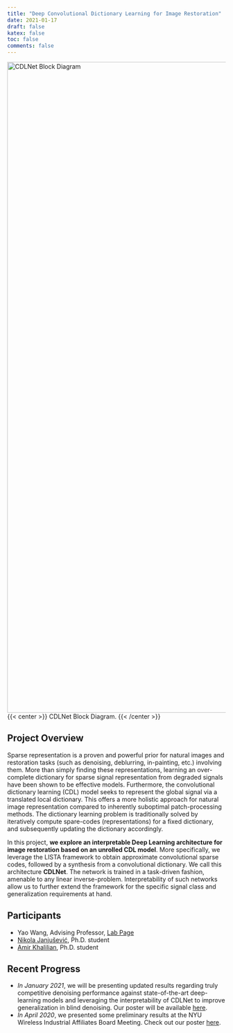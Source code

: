 ```yaml
---
title: "Deep Convolutional Dictionary Learning for Image Restoration"
date: 2021-01-17
draft: false
katex: false
toc: false
comments: false
---
```


<img src="/dcdl/cdlnet_blockdiagram.png" alt="CDLNet Block Diagram" width="1500" align="middle"> 
{{< center >}}
CDLNet Block Diagram.
{{< /center >}}

## Project Overview
Sparse representation is a proven and powerful prior for natural images and
restoration tasks (such as denoising, deblurring, in-painting, etc.) involving
them. More than simply finding these representations, learning an over-complete
dictionary for sparse signal representation from degraded signals have been
shown to be effective models. Furthermore, the convolutional dictionary learning
(CDL) model seeks to represent the global signal via a translated local
dictionary. This offers a more holistic approach for natural image
representation compared to inherently suboptimal patch-processing methods. The
dictionary learning problem is traditionally solved by iteratively compute
spare-codes (representations) for a fixed dictionary, and subsequently updating
the dictionary accordingly. 

In this project, **we explore an interpretable Deep
Learning architecture for image restoration based on an unrolled CDL model**. More
specifically, we leverage the LISTA framework to obtain approximate
convolutional sparse codes, followed by a synthesis from a convolutional
dictionary. We call this architecture **CDLNet**. The network is trained in a
task-driven fashion, amenable to any linear inverse-problem. Interpretability of
such networks allow us to further extend the framework for the specific signal
class and generalization requirements at hand.

## Participants
- Yao Wang, Advising Professor, [Lab Page](https://wp.nyu.edu/videolab/)
- [Nikola Janjušević](https://nikopj.github.io), Ph.D. student
- [Amir Khalilian](https://amirhkhalilian.github.io/), Ph.D. student

## Recent Progress
- *In January 2021*, we will be presenting updated results regarding truly
  competitive denoising performance against state-of-the-art deep-learning
  models and leveraging the interpretability of CDLNet to improve generalization in
  blind denoising. Our poster will be available
  [here](/dcdl/CDLNetPosterWireless21.pdf).
- *In April 2020*, we presented some preliminary results at the NYU Wireless
Industrial Affiliates Board Meeting. Check out our poster
[here](/dcdl/CDLNetPosterWireless20.pdf).

